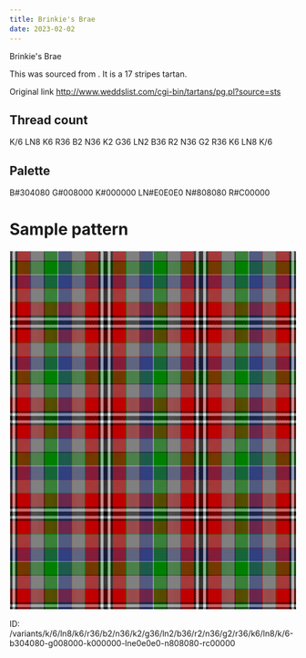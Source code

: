 ```yaml
---
title: Brinkie's Brae
date: 2023-02-02
---
```

Brinkie's Brae

This was sourced from <no value>.  It is a 17 stripes tartan.

Original link http://www.weddslist.com/cgi-bin/tartans/pg.pl?source=sts

## Thread count
K/6 LN8 K6 R36 B2 N36 K2 G36 LN2 B36 R2 N36 G2 R36 K6 LN8 K/6

## Palette
B#304080 G#008000 K#000000 LN#E0E0E0 N#808080 R#C00000

# Sample pattern

![Tartan detail](tartan.png "K/6 LN8 K6 R36 B2 N36 K2 G36 LN2 B36 R2 N36 G2 R36 K6 LN8 K/6 tartan")

ID: /variants/k/6/ln8/k6/r36/b2/n36/k2/g36/ln2/b36/r2/n36/g2/r36/k6/ln8/k/6-b304080-g008000-k000000-lne0e0e0-n808080-rc00000
